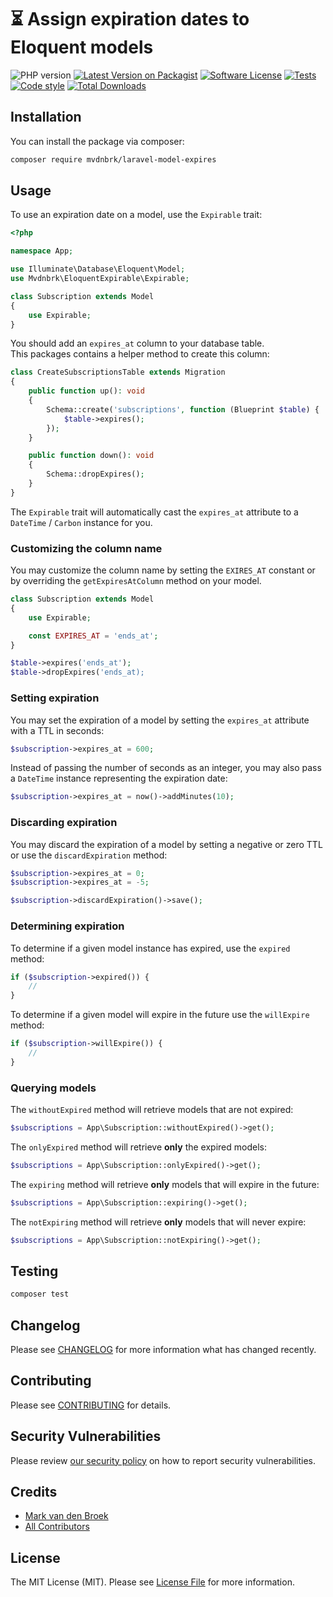 # :hourglass_flowing_sand: Assign expiration dates to Eloquent models

![PHP version][ico-php-version]
[![Latest Version on Packagist][ico-version]][link-packagist]
[![Software License][ico-license]](LICENSE.md)
[![Tests][ico-tests]][link-tests]
[![Code style][ico-code-style]][link-code-style]
[![Total Downloads][ico-downloads]][link-downloads]

## Installation

You can install the package via composer:

```bash
composer require mvdnbrk/laravel-model-expires
```
## Usage

To use an expiration date on a model, use the `Expirable` trait:

```php
<?php

namespace App;

use Illuminate\Database\Eloquent\Model;
use Mvdnbrk\EloquentExpirable\Expirable;

class Subscription extends Model
{
    use Expirable;
}
```

You should add an `expires_at` column to your database table.  
This packages contains a helper method to create this column:

```php
class CreateSubscriptionsTable extends Migration
{
    public function up(): void
    {
        Schema::create('subscriptions', function (Blueprint $table) {
            $table->expires();
        });
    }

    public function down(): void
    {
        Schema::dropExpires();
    }
}

```

The `Expirable` trait will automatically cast the `expires_at` attribute to a `DateTime` / `Carbon` instance for you.

### Customizing the column name

You may customize the column name by setting the `EXIRES_AT` constant or by overriding the `getExpiresAtColumn` method on your model.

```php
class Subscription extends Model
{
    use Expirable;

    const EXPIRES_AT = 'ends_at';
}
```

```php
$table->expires('ends_at');
$table->dropExpires('ends_at);
```

### Setting expiration

You may set the expiration of a model by setting the `expires_at` attribute with a TTL in seconds:

```php
$subscription->expires_at = 600;
```

Instead of passing the number of seconds as an integer, you may also pass a `DateTime` instance representing the expiration date:

```php
$subscription->expires_at = now()->addMinutes(10);
```

### Discarding expiration

You may discard the expiration of a model by setting a negative or zero TTL or use the `discardExpiration` method:

```php
$subscription->expires_at = 0;
$subscription->expires_at = -5;

$subscription->discardExpiration()->save();
```

### Determining expiration

To determine if a given model instance has expired, use the `expired` method:

```php
if ($subscription->expired()) {
    //
}
```

To determine if a given model will expire in the future use the `willExpire` method:

```php
if ($subscription->willExpire()) {
    //
}
```

### Querying models

The `withoutExpired` method will retrieve models that are not expired:

```php
$subscriptions = App\Subscription::withoutExpired()->get();
```

The `onlyExpired` method will retrieve **only** the expired models:

```php
$subscriptions = App\Subscription::onlyExpired()->get();
```

The `expiring` method will retrieve **only** models that will expire in the future:

```php
$subscriptions = App\Subscription::expiring()->get();
```

The `notExpiring` method will retrieve **only** models that will never expire:

```php
$subscriptions = App\Subscription::notExpiring()->get();
```

## Testing

```bash
composer test
```
## Changelog

Please see [CHANGELOG](CHANGELOG.md) for more information what has changed recently.

## Contributing

Please see [CONTRIBUTING](.github/CONTRIBUTING.md) for details.

## Security Vulnerabilities

Please review [our security policy](../../security/policy) on how to report security vulnerabilities.

## Credits

- [Mark van den Broek][link-author]
- [All Contributors][link-contributors]

## License

The MIT License (MIT). Please see [License File](LICENSE.md) for more information.

[ico-php-version]: https://img.shields.io/packagist/php-v/mvdnbrk/gtin?style=flat-square
[ico-version]: https://img.shields.io/packagist/v/mvdnbrk/laravel-model-expires.svg?style=flat-square
[ico-license]: https://img.shields.io/badge/license-MIT-brightgreen.svg?style=flat-square
[ico-tests]: https://img.shields.io/github/workflow/status/mvdnbrk/laravel-model-expires/tests/main?label=tests&style=flat-square
[ico-code-style]: https://styleci.io/repos/220024174/shield?branch=main
[ico-downloads]: https://img.shields.io/packagist/dt/mvdnbrk/laravel-model-expires.svg?style=flat-square

[link-packagist]: https://packagist.org/packages/mvdnbrk/laravel-model-expires
[link-tests]: https://github.com/mvdnbrk/laravel-model-expires/actions?query=workflow%3Atests
[link-code-style]: https://styleci.io/repos/220024174
[link-downloads]: https://packagist.org/packages/mvdnbrk/laravel-model-expires
[link-author]: https://github.com/mvdnbrk
[link-contributors]: ../../contributors
